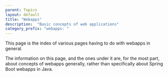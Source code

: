 ```yaml
---
parent: Topics
layout: default
title: "Webapps"
description:  "Basic concepts of web applications"
category_prefix: "webapps: "
---
```


This page is the index of various pages having to do with webapps in general.

The information on this page, and the ones under it are, for the most part, about concepts of webapps generally,
rather than specifically about Spring Boot webapps in Java.



